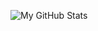 ![My GitHub Stats](https://github-readme-stats-5h11-octgsoftware.vercel.app/api?username=octgsoftware&count_private=true&show_icons=true&include_all_commits=true&&hide=stars&theme=transparent)

<!--
**octgsoftware/octgsoftware** is a ✨ _special_ ✨ repository because its `README.md` (this file) appears on your GitHub profile.

Here are some ideas to get you started:

- 🔭 I’m currently working on ...
- 🌱 I’m currently learning ...
- 👯 I’m looking to collaborate on ...
- 🤔 I’m looking for help with ...
- 💬 Ask me about ...
- 📫 How to reach me: ...
- 😄 Pronouns: ...
- ⚡ Fun fact: ...
-->
